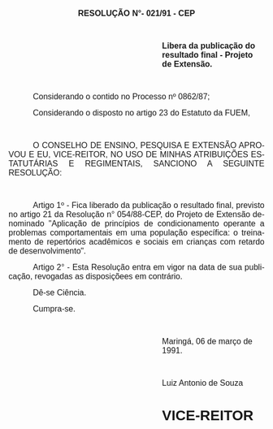 <body lang=PT-BR style='tab-interval:36.0pt'>

<div class=Section1>

<p class=MsoNormal align=center style='text-align:center'><b><span
style='font-size:12.0pt;mso-bidi-font-size:10.0pt;font-family:Arial'>RESOLUÇÃO
N°- 021/91 - CEP<o:p></o:p></span></b></p>

<p class=MsoNormal><span style='font-size:12.0pt;mso-bidi-font-size:10.0pt;
font-family:Arial'><![if !supportEmptyParas]>&nbsp;<![endif]><o:p></o:p></span></p>

<p class=MsoNormal style='margin-left:8.0cm'><b><span style='font-size:12.0pt;
mso-bidi-font-size:10.0pt;font-family:Arial'>Libera da publicação do resultado
final - Projeto de Extensão.<o:p></o:p></span></b></p>

<p class=MsoNormal><span style='font-size:12.0pt;mso-bidi-font-size:10.0pt;
font-family:Arial'><![if !supportEmptyParas]>&nbsp;<![endif]><o:p></o:p></span></p>

<p class=MsoNormal style='text-align:justify;text-indent:36.0pt'><span
style='font-size:12.0pt;mso-bidi-font-size:10.0pt;font-family:Arial'>Considerando
o contido no Processo nº 0862/87; <o:p></o:p></span></p>

<p class=MsoNormal style='text-align:justify;text-indent:36.0pt'><span
style='font-size:12.0pt;mso-bidi-font-size:10.0pt;font-family:Arial'>Considerando
o disposto no artigo 23 do Estatuto da FUEM,<o:p></o:p></span></p>

<p class=MsoNormal style='text-align:justify;text-indent:36.0pt'><span
style='font-size:12.0pt;mso-bidi-font-size:10.0pt;font-family:Arial'><![if !supportEmptyParas]>&nbsp;<![endif]><o:p></o:p></span></p>

<p class=MsoNormal style='text-align:justify;text-indent:36.0pt'><span
style='font-size:12.0pt;mso-bidi-font-size:10.0pt;font-family:Arial'>O CONSELHO
DE ENSINO, PESQUISA E EXTENSÃO APROVOU E EU, VICE-REITOR, NO USO DE MINHAS
ATRIBUIÇÕES ESTATUTÁRIAS E REGIMENTAIS, SANCIONO A SEGUINTE RESOLUÇÃO:<o:p></o:p></span></p>

<p class=MsoNormal style='text-align:justify;text-indent:36.0pt'><span
style='font-size:12.0pt;mso-bidi-font-size:10.0pt;font-family:Arial'><![if !supportEmptyParas]>&nbsp;<![endif]><o:p></o:p></span></p>

<p class=MsoNormal style='text-align:justify;text-indent:36.0pt'><span
style='font-size:12.0pt;mso-bidi-font-size:10.0pt;font-family:Arial'>Artigo 1º
- Fica liberado da publicação o resultado final, previsto no artigo 21 da
Resolução n° 054/88-CEP, do Projeto de Ex­tensão denominado &quot;Aplicação de
princípios de condicionamento operante a problemas comportamentais em uma
população específica: o treinamento de repertórios acadêmicos e sociais em
crianças com retardo de desenvolvimento&quot;.<o:p></o:p></span></p>

<p class=MsoNormal style='text-align:justify;text-indent:36.0pt'><span
style='font-size:12.0pt;mso-bidi-font-size:10.0pt;font-family:Arial'>Artigo 2°
- Esta Resolução entra em vigor na data de sua publicação, revogadas as
disposiçõees em contrário.<o:p></o:p></span></p>

<p class=MsoNormal style='text-align:justify;text-indent:36.0pt'><span
style='font-size:12.0pt;mso-bidi-font-size:10.0pt;font-family:Arial'>Dê-se
Ciência.<o:p></o:p></span></p>

<p class=MsoNormal style='text-align:justify;text-indent:36.0pt'><span
style='font-size:12.0pt;mso-bidi-font-size:10.0pt;font-family:Arial'>Cumpra-se.<o:p></o:p></span></p>

<p class=MsoNormal><span style='font-size:12.0pt;mso-bidi-font-size:10.0pt;
font-family:Arial'><![if !supportEmptyParas]>&nbsp;<![endif]><o:p></o:p></span></p>

<p class=MsoNormal style='margin-left:8.0cm'><span style='font-size:12.0pt;
mso-bidi-font-size:10.0pt;font-family:Arial'>Maringá, 06 de março de 1991.<o:p></o:p></span></p>

<p class=MsoNormal style='margin-left:8.0cm'><span style='font-size:12.0pt;
mso-bidi-font-size:10.0pt;font-family:Arial'><![if !supportEmptyParas]>&nbsp;<![endif]><o:p></o:p></span></p>

<p class=MsoNormal style='margin-left:8.0cm'><span lang=ES-TRAD
style='font-size:12.0pt;mso-bidi-font-size:10.0pt;font-family:Arial;mso-ansi-language:
ES-TRAD'>Luiz Antonio de Souza<o:p></o:p></span></p>

<h1 style='margin-left:8.0cm'><span lang=ES-TRAD style='font-family:Arial'>VICE-REITOR</span></h1>

</div>

</body>
